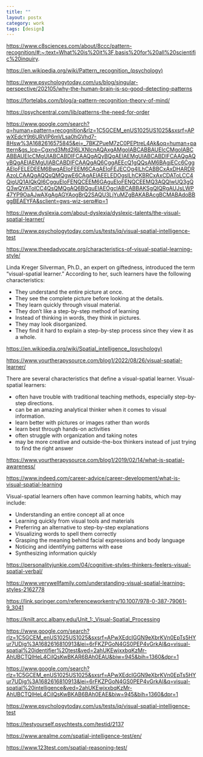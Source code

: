 ```yaml
---
title: ""
layout: postx
category: work
tags: [design]
---
```


https://www.c8sciences.com/about/8ccc/pattern-recognition/#:~:text=What%20is%20it%3F,basis%20for%20all%20scientific%20inquiry.

https://en.wikipedia.org/wiki/Pattern_recognition_(psychology)

https://www.psychologytoday.com/us/blog/singular-perspective/202105/why-the-human-brain-is-so-good-detecting-patterns

https://fortelabs.com/blog/a-pattern-recognition-theory-of-mind/

https://psychcentral.com/lib/patterns-the-need-for-order

https://www.google.com/search?q=human+pattern+recognition&rlz=1C5GCEM_enUS1025US1025&sxsrf=APwXEdcY9t6URVlP6mVLsa0hGVhd7-8Hsw%3A1682616575845&ei=_7BKZPueM7zC0PEPtreL4Ak&oq=human+pattern&gs_lcp=Cgxnd3Mtd2l6LXNlcnAQAxgAMgoIABCABBAUEIcCMgoIABCABBAUEIcCMgUIABCABDIFCAAQgAQyBQgAEIAEMgUIABCABDIFCAAQgAQyBQgAEIAEMgUIABCABDIFCAAQgAQ6CggAEEcQ1gQQsAM6BAgjECc6CggAEIoFELEDEEM6BwgAEIoFEEM6CAgAEIoFEJECOg4ILhCABBCxAxDHARDRAzoLCAAQgAQQsQMQgwE6CAgAEIAEELEDOgsILhCKBRCxAxCDAToLCC4QigUQ1AIQkQI6CgguEIoFENQCEEM6GAguEIoFENQCEEMQ3AQQlwUQ3gQQ3wQYAToICC4QsQMQgAQ6BQguEIAEOgcIABCABBAKSgQIQRgAUJsLWP47YP9OaAJwAXgAgAGYAogBrQ2SAQU3LjYuMZgBAKABAcgBCMABAdoBBggBEAEYFA&sclient=gws-wiz-serp#ip=1

https://www.dyslexia.com/about-dyslexia/dyslexic-talents/the-visual-spatial-learner/

https://www.psychologytoday.com/us/tests/iq/visual-spatial-intelligence-test

https://www.theedadvocate.org/characteristics-of-visual-spatial-learning-style/

Linda Kreger Silverman, Ph.D., an expert on giftedness, introduced the term “visual-spatial learner.” According to her, such learners have the following characteristics: 

* They understand the entire picture at once. 
* They see the complete picture before looking at the details.
* They learn quickly through visual material. 
* They don’t like a step-by-step method of learning
* Instead of thinking in words, they think in pictures. 
* They may look disorganized. 
* They find it hard to explain a step-by-step process since they view it as a whole. 

https://en.wikipedia.org/wiki/Spatial_intelligence_(psychology)

https://www.yourtherapysource.com/blog1/2022/08/26/visual-spatial-learner/

There are several characteristics that define a visual-spatial learner. Visual-spatial learners:

* often have trouble with traditional teaching methods, especially step-by-step directions.
* can be an amazing analytical thinker when it comes to visual information.
* learn better with pictures or images rather than words
* learn best through hands-on activities
* often struggle with organization and taking notes
* may be more creative and outside-the-box thinkers instead of just trying to find the right answer

https://www.yourtherapysource.com/blog1/2019/02/14/what-is-spatial-awareness/

https://www.indeed.com/career-advice/career-development/what-is-visual-spatial-learning

Visual-spatial learners often have common learning habits, which may include:

* Understanding an entire concept all at once
* Learning quickly from visual tools and materials
* Preferring an alternative to step-by-step explanations
* Visualizing words to spell them correctly
* Grasping the meaning behind facial expressions and body language
* Noticing and identifying patterns with ease
* Synthesizing information quickly

https://personalityjunkie.com/04/cognitive-styles-thinkers-feelers-visual-spatial-verbal/

https://www.verywellfamily.com/understanding-visual-spatial-learning-styles-2162778

https://link.springer.com/referenceworkentry/10.1007/978-0-387-79061-9_3041

https://knilt.arcc.albany.edu/Unit_1:_Visual-Spatial_Processing


https://www.google.com/search?rlz=1C5GCEM_enUS1025US1025&sxsrf=APwXEdcIGGN9eXbrKVn0EpTs5HYur7UDig%3A1682616810913&lei=6rFKZPGoN4GS0PEP4vGrkAI&q=visual-spatial%20identifier%20test&ved=2ahUKEwjxxbqKzMr-AhUBCTQIHeL4CiIQsKwBKAR6BAh0EAU&biw=945&bih=1360&dpr=1

https://www.google.com/search?rlz=1C5GCEM_enUS1025US1025&sxsrf=APwXEdcIGGN9eXbrKVn0EpTs5HYur7UDig%3A1682616810913&lei=6rFKZPGoN4GS0PEP4vGrkAI&q=visual-spatial%20intelligence&ved=2ahUKEwjxxbqKzMr-AhUBCTQIHeL4CiIQsKwBKAB6BAh0EAE&biw=945&bih=1360&dpr=1

https://www.psychologytoday.com/us/tests/iq/visual-spatial-intelligence-test

https://testyourself.psychtests.com/testid/2137

https://www.arealme.com/spatial-intelligence-test/en/

https://www.123test.com/spatial-reasoning-test/
